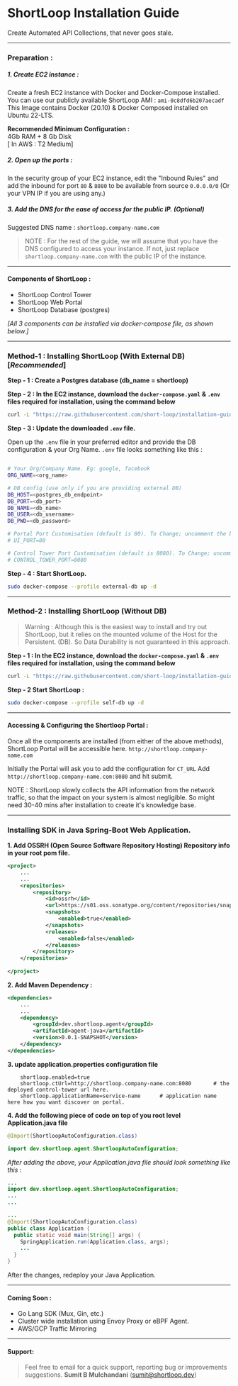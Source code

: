 # ShortLoop Installation Guide
Create Automated API Collections, that never goes stale.

___
### Preparation : 
##### 1. Create EC2 instance : 

Create a fresh EC2 instance with Docker and Docker-Compose installed. 
You can use our publicly available ShortLoop AMI : `ami-0c8dfd6b207aecadf`
This Image contains Docker (20.10) & Docker Composed installed on Ubuntu 22-LTS.


**Recommended Minimum Configuration :**  
4Gb RAM + 8 Gb Disk  
[ In AWS : T2 Medium] 

##### 2. Open up the ports : 
In the security group of your EC2 instance, edit the "Inbound Rules"
and add the inbound for port `80` & `8080` to be available from source `0.0.0.0/0` (Or your VPN IP if you are using any.)


##### 3. Add the DNS for the ease of access for the public IP. (Optional)
Suggested DNS name : `shortloop.company-name.com`

> NOTE : For the rest of the guide, we will assume that you have the DNS configured to access your instance. If not, just replace `shortloop.company-name.com` with the public IP of the instance. 

___

#### Components of ShortLoop : 
* ShortLoop Control Tower
* ShortLoop Web Portal
* ShortLoop Database (postgres)

*[All 3 components can be installed via docker-compose file, as shown below.]*


___


### Method-1 : Installing ShortLoop (With External DB)  [*Recommended*]

**Step - 1 : Create a Postgres database (db_name = shortloop)**


**Step - 2 : In the EC2 instance, download the `docker-compose.yaml` & `.env` files required for installation, using the command below**

```bash
curl -L "https://raw.githubusercontent.com/short-loop/installation-guide/main/scripts/{docker-compose.yaml,.env}" -o "#1"
```

**Step - 3 : Update the downloaded `.env` file.**

Open up the `.env` file in your preferred editor and provide the DB configuration & your Org Name.
`.env` file looks something like this : 
```bash

# Your Org/Company Name. Eg: google, facebook
ORG_NAME=<org_name>

# DB config (use only if you are providing external DB)
DB_HOST=<postgres_db_endpoint>
DB_PORT=<db_port>
DB_NAME=<db_name>
DB_USER=<db_username>
DB_PWD=<db_password>

# Portal Port Customisation (default is 80). To Change; uncomment the below line.
# UI_PORT=80

# Control Tower Port Customisation (default is 8080). To Change; uncomment the below line.
# CONTROL_TOWER_PORT=8080
```

**Step - 4 : Start ShortLoop.**
```bash
sudo docker-compose --profile external-db up -d
```

___

### Method-2 : Installing ShortLoop (Without DB)
> Warning : Although this is the easiest way to install and try out ShortLoop, but it relies on the mounted volume of the Host for the Persistent. (DB). So Data Durability is not guaranteed in this approach. 

**Step - 1 : In the EC2 instance, download the `docker-compose.yaml` & `.env` files required for installation, using the command below**

```bash
curl -L "https://raw.githubusercontent.com/short-loop/installation-guide/main/scripts/{docker-compose.yaml,.env}" -o "#1"
```


**Step - 2 Start ShortLoop :**
```bash
sudo docker-compose --profile self-db up -d
```

___

#### Accessing & Configuring the Shortloop Portal : 
Once all the components are installed (from either of the above methods), ShortLoop Portal will be accessible here. 
`http://shortloop.company-name.com`

Initially the Portal will ask you to add the configuration for `CT_URL` 
Add `http://shortloop.company-name.com:8080` and hit submit. 

NOTE : ShortLoop slowly collects the API information from the network traffic, so that the impact on your system is almost negligible. So might need 30-40 mins after installation to create it's knowledge base.


___

### Installing SDK in **Java Spring-Boot**  Web Application.

**1. Add OSSRH (Open Source Software Repository Hosting) Repository info in your root pom file.** 


```xml
<project>
    ...
    ...
    <repositories>
        <repository>
            <id>ossrh</id>
            <url>https://s01.oss.sonatype.org/content/repositories/snapshots</url>
            <snapshots>
                <enabled>true</enabled>
            </snapshots>
            <releases>
                <enabled>false</enabled>
            </releases>
        </repository>
    </repositories>
    
</project>
```

**2. Add Maven Dependency :**

```xml
<dependencies>
    ...
    ...
    <dependency>
        <groupId>dev.shortloop.agent</groupId>
        <artifactId>agent-java</artifactId>
        <version>0.0.1-SNAPSHOT</version>
    </dependency>
</dependencies>
```
**3. update application.properties configuration file**

```
    shortloop.enabled=true
    shortloop.ctUrl=http://shortloop.company-name.com:8080       # the deployed control-tower url here.
    shortloop.applicationName=service-name      # application name here how you want discover on portal.
```

**4. Add the following piece of code on top of you root level Application.java file**

```Java
@Import(ShortloopAutoConfiguration.class)
```

```Java
import dev.shortloop.agent.ShortloopAutoConfiguration;
```

*After adding the above, your Application.java file should look something like this :*

```java
... 
import dev.shortloop.agent.ShortloopAutoConfiguration;
...
...

...
@Import(ShortloopAutoConfiguration.class)
public class Application {
  public static void main(String[] args) {
    SpringApplication.run(Application.class, args);
    ...
  }
}

```

After the changes, redeploy your Java Application.

___

#### Coming Soon : 
 - Go Lang SDK (Mux, Gin, etc.)
 - Cluster wide installation using Envoy Proxy or eBPF Agent. 
 - AWS/GCP Traffic Mirroring
 

---

#### Support: 
> Feel free to email for a quick support, reporting bug or improvements suggestions.
**Sumit B Mulchandani** (sumit@shortloop.dev)


